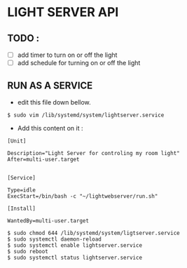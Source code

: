 # LIGHT SERVER API


## TODO :
- [ ] add timer to turn on or off the light
- [ ] add schedule for turning on or off the light

## RUN AS A SERVICE
- edit this file down bellow.

```console
$ sudo vim /lib/systemd/system/lightserver.service
```
- Add this content on it :
```
[Unit]

Description="Light Server for controling my room light"
After=multi-user.target


[Service]

Type=idle
ExecStart=/bin/bash -c "~/lightwebserver/run.sh"

[Install]

WantedBy=multi-user.target
```

```console
$ sudo chmod 644 /lib/systemd/system/ligtserver.service
$ sudo systemctl daemon-reload
$ sudo systemctl enable lightserver.service
$ sudo reboot
$ sudo systemctl status lightserver.service
```
